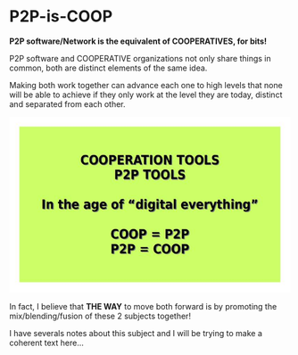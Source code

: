 # P2P-is-COOP
**P2P software/Network is the equivalent of COOPERATIVES, for bits!**  
  
P2P software and COOPERATIVE organizations not only share things in common, both are distinct elements of the same idea.  
  
Making both work together can advance each one to high levels that none will be able to achieve if they only work at the level they are today, distinct and separated from each other.  
  
![](doc/Slide-001.jpg)  
  
In fact, I believe that **THE WAY** to move both forward is by promoting the mix/blending/fusion of these 2 subjects together!  
  
I have severals notes about this subject and I will be trying to make a coherent text here...
  
